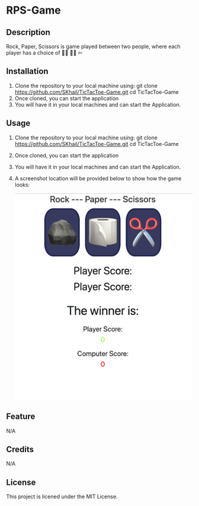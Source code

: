# RPS-Game

## Description

Rock, Paper, Scissors is game played between two people, where each player has a choice of 👊🏽 ✋🏽 ✄

## Installation

1.  Clone the repository to your local machine using:
    git clone https://github.com/SKhail/TicTacToe-Game.git
    cd TicTacToe-Game
2.  Once cloned, you can start the application
3.  You will have it in your local machines and can start the Application.

## Usage

1.  Clone the repository to your local machine using:
    git clone https://github.com/SKhail/TicTacToe-Game.git
    cd TicTacToe-Game
2.  Once cloned, you can start the application
3.  You will have it in your local machines and can start the Application.
4.  A screenshot location will be provided below to show how the game looks:

    <img src="./assets/images/RPS Screenshot.png" alt="RPS" />

## Feature

N/A

## Credits

N/A

## License

This project is licened under the MIT License.
